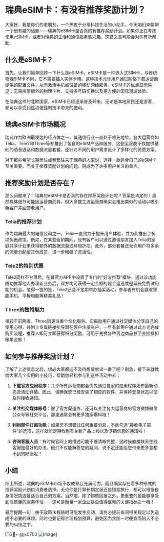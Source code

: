 # 瑞典eSIM卡：有没有推荐奖励计划？

大家好，我是你们的老朋友，一个热衷于分享科技生活的小助手。今天咱们来聊聊一个很有趣的话题——瑞典的eSIM卡是否真的有推荐奖励计划。如果你正在考虑使用eSIM卡，或者对瑞典的生活和通信服务感兴趣，这篇文章可能会对你有所帮助。

## 什么是eSIM卡？

首先，让我们简单回顾一下什么是eSIM卡。eSIM卡是一种嵌入式SIM卡，与传统物理SIM卡不同，它不需要插入实体卡槽。这种技术允许用户通过网络下载运营商提供的配置文件，从而激活手机或设备的移动网络服务。eSIM卡的优点显而易见：无需携带额外的物理卡片、支持多号码切换以及更方便的国际漫游体验。

在瑞典这样的北欧国家，eSIM卡已经逐渐普及开来。无论是本地居民还是游客，都可以享受到这项便捷的技术带来的便利。

## 瑞典eSIM卡市场概况

瑞典作为欧洲最发达的经济体之一，其通信行业一直处于领先地位。各大运营商如Telia、Tele2和Three等都推出了各自的eSIM产品和服务。这些运营商不仅提供基础的语音通话和数据流量套餐，还针对不同的用户需求设计了多样化的资费方案。

对于那些希望长期居住或频繁往来于瑞典的人来说，选择一款适合自己的eSIM卡至关重要。而关于推荐奖励计划的问题，则成为了许多用户关注的重点。

## 推荐奖励计划是否存在？

那么问题来了：瑞典的eSIM卡是否真的存在推荐奖励计划呢？答案是肯定的！虽然具体细节可能因运营商而异，但大多数主流运营商确实会推出类似的活动以吸引新客户并回馈老用户。

### Telia的推荐计划

作为瑞典最大的电信公司之一，Telia一直致力于提升用户体验，并为此推出了多项优惠政策。例如，在某些促销期间，现有客户可以通过邀请朋友加入Telia的家庭共享计划来获得额外的数据流量或月租折扣。此外，部分套餐还允许用户将多余的流量分配给其他成员，进一步增强了灵活性。

### Tele2的特别优惠

Tele2同样不甘落后，在其官方APP中设置了专门的“好友推荐”模块。通过该功能成功推荐他人办理新业务后，双方均可获得一定金额的现金返还或是延长免费试用期的机会。值得一提的是，Tele2还会不定期举办抽奖活动，参与者有机会赢取智能手机、平板电脑等精美礼品！

### Three的独特魅力

相较于前两者，Three则更注重个性化服务。它鼓励用户通过社交媒体分享自己的使用心得，并附上专属链接引导潜在客户注册账户。一旦有新用户通过此方式完成购买流程，推荐人即可立即获得积分奖励，可用于兑换各种周边商品甚至直接抵扣账单金额！

## 如何参与推荐奖励计划？

了解了上述信息之后，想必大家都迫不及待想要尝试一番了吧？别急，接下来就教给大家几个实用的小技巧，帮助您轻松参与到这些活动中去：

1. **下载官方应用程序**：几乎所有运营商都会优先通过自家的应用程序发布最新动态及活动详情。因此，请确保您已经安装了相应的软件，并保持登录状态以便及时接收通知。
   
2. **关注社交媒体账号**：除了官方渠道外，还可以关注各大运营商的官方微博微信公众号等社交平台，那里通常会有更多独家爆料哦！

3. **利用邮件订阅功能**：如果您不想错过任何重要消息，不妨勾选“接收电子邮件”的选项，这样就能定期收到有关新产品上线以及促销信息的通知啦！

4. **咨询客服人员**：有时候官网上的描述可能不够清晰完整，这时候直接联系在线客服是最好的办法。他们不仅能解答您的疑问，说不定还能给您带来更多意想不到的好康呢！

## 小结

综上所述，瑞典的eSIM卡市场不仅成熟且充满活力，而且确实存在着多种形式的推荐奖励计划供消费者选择。无论你是打算长期定居还是短期旅行，都可以根据自身情况挑选最适合自己的方案。当然啦，除了物质回报之外，更重要的是能够享受到高质量的服务体验——这可是衡量一家企业是否值得信赖的关键指标之一哦！

最后提醒一句：由于政策法规随时可能发生变动，请务必提前查阅相关规定以免造成不必要的麻烦。同时也要记得合理规划预算，避免因为贪图一时便宜而陷入不必要的纠纷之中。

[TG💪+ @jx0703 ![Image](https://github.com/user-attachments/assets/dbca1d08-cadb-493c-b0ec-ad6f7a83f270)]